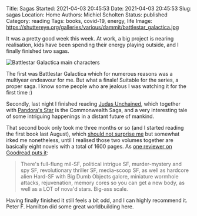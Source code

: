 Title: Sagas
Started: 2021-04-03 20:45:53
Date: 2021-04-03 20:45:53
Slug: sagas
Location: Home
Authors: Michiel Scholten
Status: published
Category: reading
Tags: books, covid-19, energy, life
Image: https://shuttereye.org/galleries/various/dammit/battlestar_galactica.jpg

It was a pretty good week this week. At work, a big project is nearing realisation, kids have been spending their energy playing outside, and I finally finished two sagas.

![Battlestar Galactica main characters](https://shuttereye.org/galleries/various/dammit/battlestar_galactica.jpg)

The first was Battlestar Galactica which for numerous reasons was a multiyear endeavour for me. But what a finale! Suitable for the series, a proper saga. I know some people who are jealous I was watching it for the first time :)

Secondly, last night I finished reading [Judas Unchained](https://www.goodreads.com/book/show/45244.Judas_Unchained), which together with [Pandora's Star](https://www.goodreads.com/book/show/45252.Pandora_s_Star) is the Commonwealth Saga, and a very interesting tale of some intriguing happenings in a distant future of mankind.

That second book only took me three months or so (and I started reading the first book last August), which [should not surprise me]({filename}need-recharging.md) but somewhat irked me nonetheless, until I realised those two volumes together are basically eight novels with a total of 1600 pages. As [one reviewer on Goodread puts it](https://www.goodreads.com/review/show/2488329397?book_show_action=true):

> There's full-flung mil-SF, political intrigue SF, murder-mystery and spy SF, revolutionary thriller SF, media-scoop SF, as well as hardcore alien Hard-SF with Big Dumb Objects galore, miniature wormhole attacks, rejuvenation, memory cores so you can get a new body, as well as a LOT of nova'd stars. Big-ass scale.

Having finally finished it still feels a bit odd, and I can highly recommend it. Peter F. Hamilton did some great worldbuilding here.
